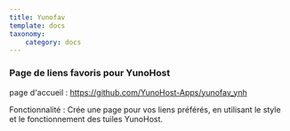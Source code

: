```yaml
---
title: Yunofav
template: docs
taxonomy:
    category: docs
---
```


### Page de liens favoris pour YunoHost

page d'accueil : https://github.com/YunoHost-Apps/yunofav_ynh


Fonctionnalité : Crée une page pour vos liens préférés, en utilisant le style et le fonctionnement des tuiles YunoHost.
